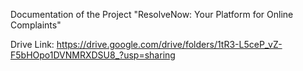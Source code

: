 Documentation of the Project "ResolveNow: Your Platform for Online Complaints"

Drive Link: https://drive.google.com/drive/folders/1tR3-L5ceP_vZ-F5bHOpo1DVNMRXDSU8_?usp=sharing
